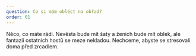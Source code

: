 ```yaml
---
question: Co si mám obléct na obřad?
order: 01
---
```

Něco, co máte rádi. Nevěsta bude mít šaty a ženich bude mít oblek, ale fantazii ostatních hostů se meze nekladou. Nechceme, abyste se stresovali doma před zrcadlem.

